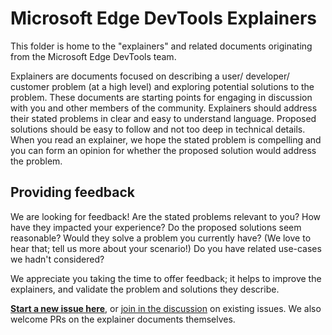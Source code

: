 # Microsoft Edge DevTools Explainers

This folder is home to the "explainers" and related documents originating from the Microsoft Edge DevTools team.

Explainers are documents focused on describing a user/ developer/ customer problem (at a high level) and exploring potential solutions to the problem. These documents are starting points for engaging in discussion with you and other members of the community. Explainers should address their stated problems in clear and easy to understand language. Proposed solutions should be easy to follow and not too deep in technical details. When you read an explainer, we hope the stated problem is compelling and you can form an opinion for whether the proposed solution would address the problem.

## Providing feedback

We are looking for feedback! Are the stated problems relevant to you? How have they impacted your experience? Do the proposed solutions seem reasonable? Would they solve a problem you currently have? (We love to hear that; tell us more about your scenario!) Do you have related use-cases we hadn't considered?

We appreciate you taking the time to offer feedback; it helps to improve the explainers, and validate the problem and solutions they describe.

**[Start a new issue here](https://github.com/MicrosoftEdge/DevTools/issues/new/choose)**, or [join in the discussion](https://github.com/MicrosoftEdge/DevTools/issues) on existing issues. We also welcome PRs on the explainer documents themselves.

<!--
{%- for post in site.static_files -%}{% if post.path contains 'explainers' %}{% if post.path contains '.md' %}* []({{ post.path }})<a href="">{% assign names = post.path | split: "/" %}{% for subpath in names %}{% if forloop.index0 == 2 %}{{ subpath }}{% endif %}{% endfor %}</a></li>{% endif %}{% endif %}{%- endfor -%}
-->